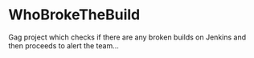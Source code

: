 # WhoBrokeTheBuild
Gag project which checks if there are any broken builds on Jenkins and then proceeds to alert the team...

